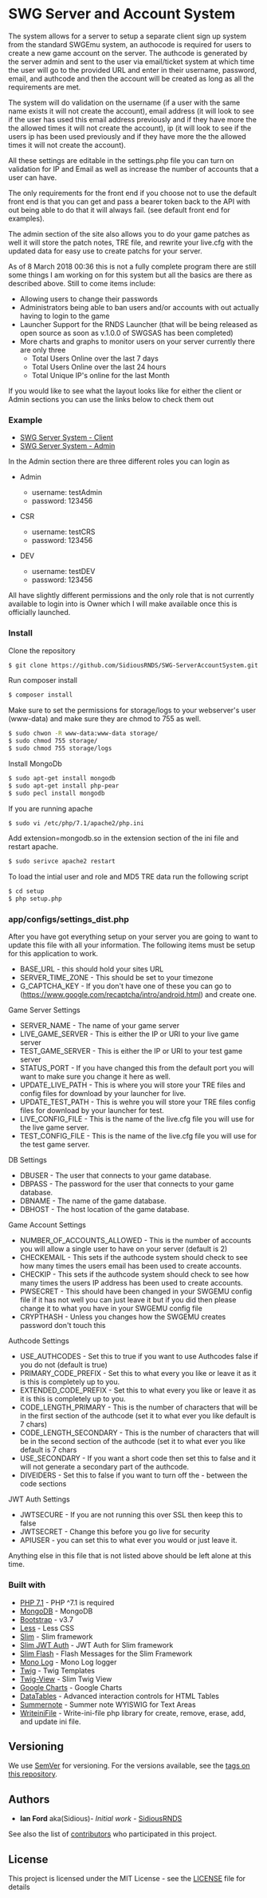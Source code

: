 # SWG Server and Account System

The system allows for a server to setup a separate client sign up system from the standard SWGEmu system, an authocode is required for users to create a
new game account on the server. The authcode is generated by the server admin and sent to the user via email/ticket system at which time the user will go
to the provided URL and enter in their username, password, email, and authcode and then the account will be created as long as all the requirements are met.

The system will do validation on the username (if a user with the same name exists it will not create the account), email address (it will look to see if the user has used this email address previously and if they have more the the allowed times it will not create the account), ip (it will look to see if the users
ip has been used previously and if they have more the the allowed times it will not create the account).

All these settings are editable in the settings.php file you can turn on validation for IP and Email as well as increase the number of accounts that a user can have.

The only requirements for the front end if you choose not to use the default front end is that you can get and pass a bearer token back to the API with out being able to do that it will always fail. (see default front end for examples).

The admin section of the site also allows you to do your game patches as well it will store the patch notes, TRE file, and rewrite your live.cfg with the updated data for easy use to create patchs for your server.

As of 8 March 2018 00:36 this is not a fully complete program  there are still some things I am working on for this system but all the basics are there as described above.
Still to come items include:
* Allowing users to change their passwords
* Administrators being able to ban users and/or accounts with out actually having to login to the game
* Launcher Support for the RNDS Launcher (that will be being released as open source as soon as v.1.0.0 of SWGSAS has been completed)
* More charts and graphs to monitor users on your server currently there are only three
    * Total Users Online over the last 7 days
    * Total Users Online over the last 24 hours
    * Total Unique IP's online for the last Month

If you would like to see what the layout looks like for either the client or Admin sections you can use the links below to check them out
### Example
* [SWG Server System - Client](http://swgusers.rnds.io)
* [SWG Server System - Admin](http://swgusers.rnds.io/admin)

In the Admin section there are three different roles you can login as
* Admin
    * username: testAdmin    
    * password: 123456
    
* CSR
    * username: testCRS
    * password: 123456
   
* DEV
    * username: testDEV
    * password: 123456
    
All have slightly different permissions and the only role that is not currently available to login into is Owner which I will make available once this is officially launched.

### Install
Clone the repository
``` bash
$ git clone https://github.com/SidiousRNDS/SWG-ServerAccountSystem.git
```
Run composer install
``` bash
$ composer install
```
Make sure to set the permissions for storage/logs to your webserver's user (www-data) and make sure they are chmod to 755 as well.
``` bash
$ sudo chwon -R www-data:www-data storage/
$ sudo chmod 755 storage/
$ sudo chmod 755 storage/logs
```

Install MongoDb
``` bash
$ sudo apt-get install mongodb
$ sudo apt-get install php-pear
$ sudo pecl install mongodb
```

If you are running apache
``` bash
$ sudo vi /etc/php/7.1/apache2/php.ini
```
Add extension=mongodb.so in the extension section of the ini file and restart apache.

``` bash
$ sudo serivce apache2 restart
```

To load the intial user and role and MD5 TRE data run the following script
``` bash
$ cd setup
$ php setup.php
```
### app/configs/settings_dist.php
After you have got everything setup on your server you are going to want to update this file with all your information.
The following items must be setup for this application to work.

* BASE_URL - this should hold your sites URL
* SERVER_TIME_ZONE - This should be set to your timezone
* G_CAPTCHA_KEY - If you don't have one of these you can go to (https://www.google.com/recaptcha/intro/android.html) and create one.

Game Server Settings
* SERVER_NAME - The name of your game server
* LIVE_GAME_SERVER - This is either the IP or URI to your live game server
* TEST_GAME_SERVER - This is either the IP or URI to your test game server
* STATUS_PORT - If you have changed this from the default port you will want to make sure you change it here as well.
* UPDATE_LIVE_PATH - This is where you will store your TRE files and config files for download by your launcher for live.
* UPDATE_TEST_PATH - This is wehre you will store your TRE files config files for download by your launcher for test.
* LIVE_CONFIG_FILE - This is the name of the live.cfg file you will use for the live game server.
* TEST_CONFIG_FILE - This is the name of the live.cfg file you will use for the test game server.

DB Settings
* DBUSER - The user that connects to your game database.
* DBPASS - The password for the user that connects to your game database.
* DBNAME - The name of the game database.
* DBHOST - The host location of the game database.

Game Account Settings
* NUMBER_OF_ACCOUNTS_ALLOWED - This is the number of accounts you will allow a single user to have on your server (default is 2)
* CHECKEMAIL - This sets if the authcode system should check to see how many times the users email has been used to create accounts.
* CHECKIP - This sets if the authcode system should check to see how many times the users IP address has been used to create accounts.
* PWSECRET - This should have been changed in your SWGEMU config file if it has not well you can just leave it but if you did then please change it to what you have in your SWGEMU config file
* CRYPTHASH - Unless you changes how the SWGEMU creates password don't touch this

Authcode Settings
* USE_AUTHCODES - Set this to true if you want to use Authcodes false if you do not (default is true)
* PRIMARY_CODE_PREFIX - Set this to what every you like or leave it as it is this is completely up to you.
* EXTENDED_CODE_PREFIX - Set this to what every you like or leave it as it is this is completely up to you.
* CODE_LENGTH_PRIMARY - This is the number of characters that will be in the first section of the authcode (set it to what ever you like default is 7 chars)
* CODE_LENGTH_SECONDARY  - This is the number of characters that will be in the second section of the authcode (set it to what ever you like default is 7 chars
* USE_SECONDARY - If you want a short code then set this to false and it will not generate a secondary part of the authcode.
* DIVEIDERS - Set this to false if you want to turn off the - between the code sections 

JWT Auth Settings
* JWTSECURE - If you are not running this over SSL then keep this to false
* JWTSECRET - Change this before you go live for security
* APIUSER - you can set this to what ever you would or just leave it.

Anything else in this file that is not listed above should be left alone at this time.

### Built with
* [PHP 7.1](http://php.net) - PHP ^7.1 is required
* [MongoDB](https://www.mongodb.com/) - MongoDB
* [Bootstrap](https://getbootstrap.com/) - v3.7
* [Less](http://lesscss.org/) - Less CSS
* [Slim](https://www.slimframework.com/) - Slim framework
* [Slim JWT Auth](https://github.com/tuupola/slim-jwt-auth) - JWT Auth for Slim framework
* [Slim Flash](https://github.com/slimphp/Slim-Flash) - Flash Messages for the Slim Framework
* [Mono Log](https://github.com/Seldaek/monolog) - Mono Log logger
* [Twig](https://twig.symfony.com) - Twig Templates
* [Twig-View](https://github.com/slimphp/Twig-View) - Slim Twig View
* [Google Charts](https://developers.google.com/chart/) - Google Charts
* [DataTables](https://datatables.net) - Advanced interaction controls for HTML Tables
* [Summernote](https://summernote.org/) - Summer note WYISWIG for Text Areas
* [WriteiniFile](https://github.com/Magicalex/WriteiniFile) - Write-ini-file php library for create, remove, erase, add, and update ini file.

## Versioning

We use [SemVer](http://semver.org/) for versioning. For the versions available, see the [tags on this repository](https://github.com/SidiousRNDS/SWG-ServerAccountSystem/tags).

## Authors

* **Ian Ford** aka(Sidious)- *Initial work* - [SidiousRNDS](https://github.com/SidiousRNDS)

See also the list of [contributors](https://github.com/SidiousRNDS/SWG-ServerAccountSystem/contributors) who participated in this project.

## License

This project is licensed under the MIT License - see the [LICENSE](LICENSE) file for details
